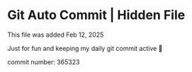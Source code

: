 # Git Auto Commit | Hidden File

This file was added Feb 12, 2025

Just for fun and keeping my daily git commit active 🤪

commit number: 365323
